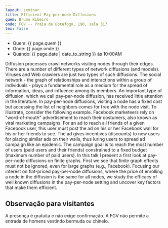 ```yaml
---
layout: seminar
title: Efficient Pay-per-node Diffusions
quem: Bruno Ribeiro
onde: FGV -- Praia de Botafogo, 190, sala 317
tex: false
---
```


- Quem:  {{ page.quem }}
- Onde:  {{ page.onde }}
- Quando: {{ page.date | date_to_string }} às 10:00AM

Diffusion processes crawl networks visiting nodes through their
edges. There are a number of different types of network diffusions
(and models). Viruses and Web crawlers are just two types of such
diffusions. The social network - the graph of relationships and
interactions within a group of individuals - plays a fundamental role
as a medium for the spread of information, ideas, and influence among
its members. An important type of diffusion, which we call
pay-per-node diffusion, has received little attention in the
literature. In pay-per-node diffusions, visiting a node has a fixed
cost but accessing the list of neighbors comes for free with the node
visit. To illustrate, consider the following example. Facebook
marketeers rely on "word-of-mouth" advertisement to reach their
costumers, also known as viral marketing campaigns. For an ad to reach
all friends of a given Facebook user, this user must post the ad on
his or her Facebook wall for his or her friends to see. The ad gives
incentives (discounts) to new users for placing similar ads on their
walls, thus luring users to spread ad campaign like an epidemic. The
campaign goal is to reach the most number of users (paid users and
their friends) constrained to a fixed budget (maximum number of paid
users).  In this talk I present a first look at pay-per-node
diffusions on finite graphs. First we see that finite graph effects
must not be ignored, even for large graphs (e.g., Facebook). Focusing
our interest on flat-priced pay-per-node diffusions, where the price
of enrolling a node in the diffusion is the same for all nodes, we
study the efficacy of well known diffusions in the pay-per-node
setting and uncover key factors that make them efficient.

## Observação para visitantes

A presença é gratuíta e não exige confirmação. A FGV não permite a
entrada de homens vestindo bermuda ou chinelo.
